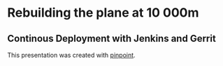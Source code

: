 # Rebuilding the plane at 10 000m
## Continous Deployment with Jenkins and Gerrit

This presentation was created with [pinpoint](https://live.gnome.org/Pinpoint).
